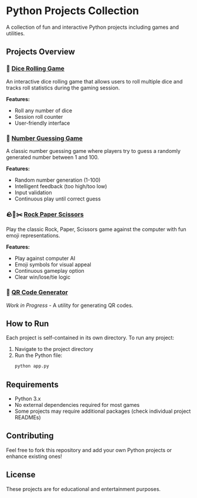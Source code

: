 # Python Projects Collection

A collection of fun and interactive Python projects including games and utilities.

## Projects Overview

### 🎲 [Dice Rolling Game](./DiceRollingGame/)
An interactive dice rolling game that allows users to roll multiple dice and tracks roll statistics during the gaming session.

**Features:**
- Roll any number of dice
- Session roll counter
- User-friendly interface

### 🔢 [Number Guessing Game](./NumberGuessingGame/)
A classic number guessing game where players try to guess a randomly generated number between 1 and 100.

**Features:**
- Random number generation (1-100)
- Intelligent feedback (too high/too low)
- Input validation
- Continuous play until correct guess

### 🪨📄✂️ [Rock Paper Scissors](./RockPaperScissors/)
Play the classic Rock, Paper, Scissors game against the computer with fun emoji representations.

**Features:**
- Play against computer AI
- Emoji symbols for visual appeal
- Continuous gameplay option
- Clear win/lose/tie logic

### 📱 [QR Code Generator](./QRCodeGenerator/)
*Work in Progress* - A utility for generating QR codes.

## How to Run

Each project is self-contained in its own directory. To run any project:

1. Navigate to the project directory
2. Run the Python file:
   ```bash
   python app.py
   ```

## Requirements

- Python 3.x
- No external dependencies required for most games
- Some projects may require additional packages (check individual project READMEs)

## Contributing

Feel free to fork this repository and add your own Python projects or enhance existing ones!

## License

These projects are for educational and entertainment purposes. 